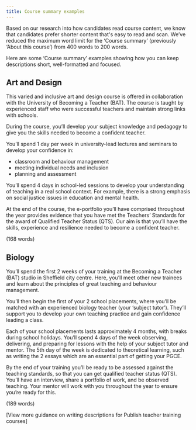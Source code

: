 ```yaml
---
title: Course summary examples
---
```


Based on our research into how candidates read course content, we know that candidates prefer shorter content that's easy to read and scan. We’ve reduced the maximum word limit for the ‘Course summary’ (previously ‘About this course’) from 400 words to 200 words.

Here are some ‘Course summary’ examples showing how you can keep descriptions short, well-formatted and focused.

## Art and Design

This varied and inclusive art and design course is offered in collaboration with the University of Becoming a Teacher (BAT). The course is taught by experienced staff who were successful teachers and maintain strong links with schools.

During the course, you’ll develop your subject knowledge and pedagogy to give you the skills needed to become a confident teacher.

You’ll spend 1 day per week in university-lead lectures and seminars to develop your confidence in:

- classroom and behaviour management
- meeting individual needs and inclusion
- planning and assessment

You’ll spend 4 days in school-led sessions to develop your understanding of teaching in a real school context. For example, there is a strong emphasis on social justice issues in education and mental health.

At the end of the course, the e-portfolio you’ll have comprised throughout the year provides evidence that you have met the Teachers’ Standards for the award of Qualified Teacher Status (QTS). Our aim is that you’ll have the skills, experience and resilience needed to become a confident teacher.

(168 words)

## Biology

You’ll spend the first 2 weeks of your training at the Becoming a Teacher (BAT) studio in Sheffield city centre. Here, you’ll meet other new trainees and learn about the principles of great teaching and behaviour management.

You’ll then begin the first of your 2 school placements, where you’ll be matched with an experienced biology teacher (your ‘subject tutor’). They’ll support you to develop your own teaching practice and gain confidence leading a class.

Each of your school placements lasts approximately 4 months, with breaks during school holidays. You’ll spend 4 days of the week observing, delivering, and preparing for lessons with the help of your subject tutor and mentor. The 5th day of the week is dedicated to theoretical learning, such as writing the 2 essays which are an essential part of getting your PGCE.

By the end of your training you’ll be ready to be assessed against the teaching standards, so that you can get qualified teacher status (QTS). You’ll have an interview, share a portfolio of work, and be observed teaching. Your mentor will work with you throughout the year to ensure you’re ready for this.

(189 words)

[View more guidance on writing descriptions for Publish teacher training courses]
